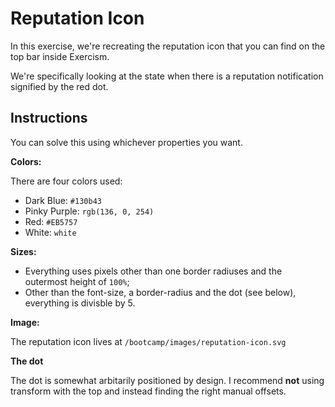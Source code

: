 # Reputation Icon

In this exercise, we're recreating the reputation icon that you can find on the top bar inside Exercism.

We're specifically looking at the state when there is a reputation notification signified by the red dot.

## Instructions

You can solve this using whichever properties you want.

**Colors:**

There are four colors used:

- Dark Blue: `#130b43`
- Pinky Purple: `rgb(136, 0, 254)`
- Red: `#EB5757`
- White: `white`

**Sizes:**

- Everything uses pixels other than one border radiuses and the outermost height of `100%`;
- Other than the font-size, a border-radius and the dot (see below), everything is divisble by 5.

**Image:**

The reputation icon lives at
`/bootcamp/images/reputation-icon.svg`

**The dot**

The dot is somewhat arbitarily positioned by design. I recommend **not** using transform with the top and instead finding the right manual offsets.
